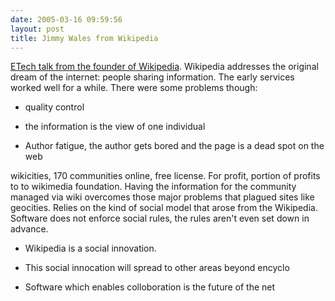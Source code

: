 ```yaml
---
date: 2005-03-16 09:59:56
layout: post
title: Jimmy Wales from Wikipedia
---
```


[ETech talk from the founder of Wikipedia](http://conferences.oreillynet.com/cs/et2005/view/e_sess/5907).
 Wikipedia addresses the original dream of the internet: people sharing information. The early services worked well for a while. There were some problems though:







  * quality control


  * the information is the view of one individual


  * Author fatigue, the author gets bored and the page is a dead spot on the web





wikicities, 170 communities online, free license. For profit, portion of profits to to wikimedia foundation. Having the information for the community managed via wiki overcomes those major problems that plagued sites like geocities. Relies on the kind of social model that arose from the Wikipedia. Software does not enforce social rules, the rules aren't even set down in advance.







  * Wikipedia is a social innovation.


  * This social innocation will spread to other areas beyond encyclo


  * Software which enables colloboration is the future of the net


